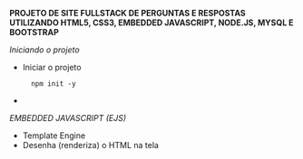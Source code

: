**PROJETO DE SITE FULLSTACK DE PERGUNTAS E RESPOSTAS UTILIZANDO HTML5, CSS3, EMBEDDED JAVASCRIPT, NODE.JS, MYSQL E BOOTSTRAP**

*Iniciando o projeto*

- Iniciar o projeto

        npm init -y

- 

*EMBEDDED JAVASCRIPT (EJS)*

- Template Engine
- Desenha (renderiza) o HTML na tela